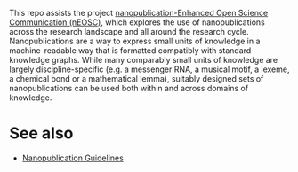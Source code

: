 This repo assists the project [nanopublication-Enhanced Open Science Communication (nEOSC)](https://knowledgepixels.com/incubator.html), which explores the use of nanopublications across the research landscape and all around the research cycle. Nanopublications are a way to express small units of knowledge in a machine-readable way that is formatted compatibly with standard knowledge graphs. While many comparably small units of knowledge are largely discipline-specific (e.g. a messenger RNA, a musical motif, a lexeme, a chemical bond or a mathematical lemma), suitably designed sets of nanopublications can be used both within and across domains of knowledge. 

# See also

* [Nanopublication Guidelines](https://nanopub.net/guidelines/working_draft/)
